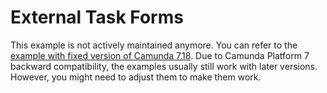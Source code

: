 # External Task Forms

This example is not actively maintained anymore. You can refer to the [example with fixed version of Camunda 7.18](https://github.com/camunda/camunda-bpm-examples/blob/7.18/usertask/task-form-external-jsf).
Due to Camunda Platform 7 backward compatibility, the examples usually still work with later versions. However, you
might need to adjust them to make them work.